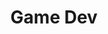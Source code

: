 ---
title: Game Dev
menu:
  sidebar:
    name: Game Dev
    identifier: game-dev
    parent: design
    weight: 10
---